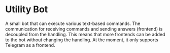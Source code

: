 # Utility Bot

A small bot that can execute various text-based commands. The communication for receiving commands and sending answers
(frontend) is decoupled from the handling. This means that more frontends can be added to the bot without changing the
handling. At the moment, it only supports Telegram as a frontend.
